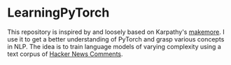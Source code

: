 # LearningPyTorch

This repository is inspired by and loosely based on Karpathy's [makemore](https://github.com/karpathy/makemore). I use it to get a better understanding of PyTorch and grasp various concepts in NLP. The idea is to train language models of varying complexity using a text corpus of [Hacker News Comments](https://github.com/haukesteffen/HNPulse/blob/main/src/scrape.py).